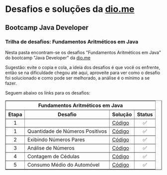 # Desafios e soluções da [dio.me](https://www.dio.me/)

## Bootcamp Java Developer

### Trilha de desafios: Fundamentos Aritméticos em Java

Nesta pasta encontram-se os desafios "Fundamentos Aritméticos em Java" do bootcamp "Java Developer" da [dio.me](https://www.dio.me/)

Sugestão: evite o copia e cola, a ideia dos desafios é que você os enfrente, então se na dificuldade chegou até aqui, aproveite para ver como o desafio foi solucionado e como pode ser melhorado, a análise é o mínimo a se fazer.

Seguem abaixo os links para os desafios:

<div align="left">
	<table border=1>
		<tr>
			<th colspan="4">Fundamentos Aritméticos em Java</th>
		</tr>
		<tr>
			<th>Etapa</th>
			<th>Desafio</th>
			<th>Solução</th>
			<th>Status</th>
		</tr>
		<tr>
			<td align="center">1</td>
			<td></td>
			<td>
				<a href="https://github.com/didifive/desafios-dio/">
					Código
				</a>
			</td>
			<td align="center">✅</td>
		</tr>
		<tr>
			<td align="center">1</td>
			<td>Quantidade de Números Positivos</td>
			<td>
				<a href="https://github.com/didifive/desafios-dio/blob/master/desafios/Java/Fundamentos%20Aritm%C3%A9ticos%20em%20Java/QuantityPositiveNumbers.java">
					Código
				</a>
			</td>
			<td align="center">✅</td>
		</tr>
		<tr>
			<td align="center">2</td>
			<td>Exibindo Números Pares</td>
			<td>
				<a href="https://github.com/didifive/desafios-dio/blob/master/desafios/Java/Iniciando%20a%20programa%C3%A7%C3%A3o%20em%20Java/ExibindoNumerosPares.java">
					Código
				</a>
			</td>
			<td align="center">✅</td>
		</tr>
		<tr>
			<td align="center">3</td>
			<td>Análise de Números</td>
			<td>
				<a href="https://github.com/didifive/desafios-dio/blob/master/desafios/Java/Solucionando%20desafios%20matem%C3%A1ticos%20em%20Java/AnaliseDeNumeros.java">
					Código
				</a>
			</td>
			<td align="center">✅</td>
		</tr>
		<tr>
			<td align="center">4</td>
			<td>Contagem de Cédulas</td>
			<td>
				<a href="https://github.com/didifive/desafios-dio/blob/master/desafios/Java/Fundamentos%20Aritm%C3%A9ticos%20em%20Java/BankNoteCount.java">
					Código
				</a>
			</td>
			<td align="center">✅</td>
		</tr>
		<tr>
			<td align="center">5</td>
			<td>Consumo Médio do Automóvel</td>
			<td>
				<a href="https://github.com/didifive/desafios-dio/blob/master/desafios/Java/Fundamentos%20Aritm%C3%A9ticos%20em%20Java/AverageCarConsumption.java">
					Código
				</a>
			</td>
			<td align="center">✅</td>
		</tr>
	</table>
</div>
